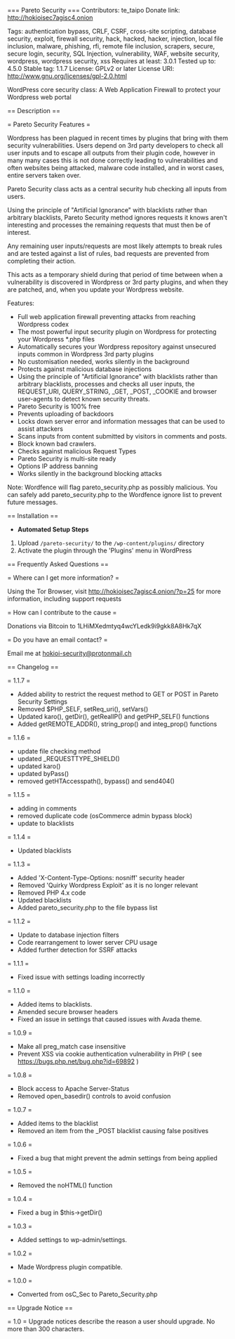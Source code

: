 === Pareto Security ===
Contributors: te_taipo
Donate link: http://hokioisec7agisc4.onion 

Tags: authentication bypass, CRLF, CSRF, cross-site scripting, database security, exploit, firewall security, hack, hacked, hacker, injection, local file inclusion, malware, phishing, rfi, remote file inclusion, scrapers, secure, secure login, security, SQL Injection, vulnerability, WAF, website security, wordpress, wordpress security, xss
Requires at least: 3.0.1
Tested up to: 4.5.0
Stable tag: 1.1.7
License: GPLv2 or later
License URI: http://www.gnu.org/licenses/gpl-2.0.html

WordPress core security class: A Web Application Firewall to protect your Wordpress web portal

== Description ==

= Pareto Security Features =

Wordpress has been plagued in recent times by plugins that bring with them security vulnerabilities. Users depend on 3rd party developers to check all user inputs and to escape all outputs from their plugin code, however in many many cases this is not done correctly leading to vulnerabilities and often websites being attacked, malware code installed, and in worst cases, entire servers taken over.

Pareto Security class acts as a central security hub checking all inputs from users.

Using the principle of "Artificial Ignorance" with blacklists rather than arbitrary blacklists, Pareto Security method ignores requests it knows aren't interesting and processes the remaining requests that must then be of interest.

Any remaining user inputs/requests are most likely attempts to break rules and are tested against a list of rules, bad requests are prevented from completing their action.

This acts as a temporary shield during that period of time between when a vulnerability is discovered in Wordpress or 3rd party plugins, and when they are patched, and, when you update your Wordpress website.

Features:

* Full web application firewall preventing attacks from reaching Wordpress codex
* The most powerful input security plugin on Wordpress for protecting your Wordpress *.php files
* Automatically secures your Wordpress repository against unsecured inputs common in Wordpress 3rd party plugins
* No customisation needed, works silently in the background
* Protects against malicious database injections
* Using the principle of "Artificial Ignorance" with blacklists rather than arbitrary blacklists, processes and checks all user inputs, the REQUEST_URI, QUERY_STRING, _GET, _POST, _COOKIE and browser user-agents to detect known security threats.
* Pareto Security is 100% free
* Prevents uploading of backdoors
* Locks down server error and information messages that can be used to assist attackers
* Scans inputs from content submitted by visitors in comments and posts.
* Block known bad crawlers.
* Checks against malicious Request Types
* Pareto Security is multi-site ready
* Options IP address banning 
* Works silently in the background blocking attacks

Note: Wordfence will flag pareto_security.php as possibly malicious. You can safely add pareto_security.php to the Wordfence ignore list to prevent future messages.

== Installation ==

* <strong>Automated Setup Steps</strong>

1. Upload `/pareto-security/` to the `/wp-content/plugins/` directory
2. Activate the plugin through the 'Plugins' menu in WordPress

== Frequently Asked Questions ==

= Where can I get more information? =

Using the Tor Browser, visit http://hokioisec7agisc4.onion/?p=25 for more information, including support requests

= How can I contribute to the cause =

Donations via Bitcoin to 1LHiMXedmtyq4wcYLedk9i9gkk8A8Hk7qX

= Do you have an email contact? =

Email me at hokioi-security@protonmail.ch

== Changelog ==

= 1.1.7 =
* Added ability to restrict the request method to GET or POST in Pareto Security Settings
* Removed $PHP_SELF, setReq_uri(), setVars()
* Updated karo(), getDir(), getRealIP() and getPHP_SELF() functions
* Added getREMOTE_ADDR(), string_prop() and integ_prop() functions

= 1.1.6 =
* update file checking method
* updated _REQUESTTYPE_SHIELD()
* updated karo()
* updated byPass()
* removed getHTAccesspath(), bypass() and send404()

= 1.1.5 =
* adding in comments
* removed duplicate code (osCommerce admin bypass block)
* update to blacklists

= 1.1.4 =
* Updated blacklists

= 1.1.3 =
* Added 'X-Content-Type-Options: nosniff' security header
* Removed 'Quirky Wordpress Exploit' as it is no longer relevant
* Removed PHP 4.x code
* Updated blacklists
* Added pareto_security.php to the file bypass list

= 1.1.2 =
* Update to database injection filters
* Code rearrangement to lower server CPU usage
* Added further detection for SSRF attacks

= 1.1.1 =
* Fixed issue with settings loading incorrectly

= 1.1.0 =
* Added items to blacklists.
* Amended secure browser headers
* Fixed an issue in settings that caused issues with Avada theme.

= 1.0.9 =
* Make all preg_match case insensitive
* Prevent XSS via cookie authentication vulnerability in PHP ( see https://bugs.php.net/bug.php?id=69892 )

= 1.0.8 =
* Block access to Apache Server-Status
* Removed open_basedir() controls to avoid confusion

= 1.0.7 =
* Added items to the blacklist
* Removed an item from the _POST blacklist causing false positives

= 1.0.6 =
* Fixed a bug that might prevent the admin settings from being applied

= 1.0.5 =
* Removed the noHTML() function

= 1.0.4 =
* Fixed a bug in $this->getDir()

= 1.0.3 =
* Added settings to wp-admin/settings.

= 1.0.2 =
* Made Wordpress plugin compatible.

= 1.0.0 =
* Converted from osC_Sec to Pareto_Security.php

== Upgrade Notice ==

= 1.0 =
Upgrade notices describe the reason a user should upgrade.  No more than 300 characters.
